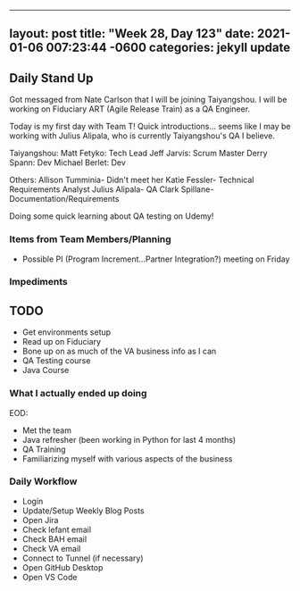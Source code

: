 
---
layout: post
title:  "Week 28, Day 123"
date:   2021-01-06 007:23:44 -0600
categories: jekyll update
---

## Daily Stand Up

Got messaged from Nate Carlson that I will be joining Taiyangshou. I will be working on Fiduciary ART (Agile Release Train) as a QA Engineer.  

Today is my first day with Team T! Quick introductions... seems like I may be working with Julius Alipala, who is currently Taiyangshou's QA I believe.

Taiyangshou:
Matt Fetyko: Tech Lead
Jeff Jarvis: Scrum Master
Derry Spann: Dev
Michael Berlet: Dev

Others:
Allison Tumminia- Didn't meet her
Katie Fessler- Technical Requirements Analyst
Julius Alipala- QA
Clark Spillane- Documentation/Requirements


Doing some quick learning about QA testing on Udemy!

### Items from Team Members/Planning
* Possible PI (Program Increment...Partner Integration?) meeting on Friday
### Impediments

## TODO
* Get environments setup
* Read up on Fiduciary
* Bone up on as much of the VA business info as I can
* QA Testing course
* Java Course

### What I actually ended up doing
EOD:
* Met the team
* Java refresher (been working in Python for last 4 months)
* QA Training
* Familiarizing myself with various aspects of the business

### Daily Workflow
* Login
* Update/Setup Weekly Blog Posts
* Open Jira
* Check lefant email
* Check BAH email
* Check VA email
* Connect to Tunnel (if necessary)
* Open GitHub Desktop
* Open VS Code